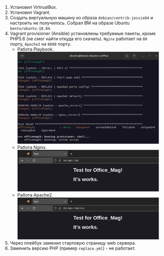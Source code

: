 1. Установил VirtrualBox.
2. Установил Vagrant.
1. Создать виртуальную машину из образа `debian/contrib-jessie64` и настроить не получилось. Собрал ВМ на образе Ubuntu `bento/ubuntu-18.04`.
1. Vagrant provisioner (Ansible) установлены требуемые пакеты, кроме PHP5.6 (не смог найти откуда его скачать). `Nginx` работает на `80` порту, `Apache2` на `8888` порту.  
    * Работа Playbook.  
        ![result](https://github.com/Rain-m-a-n/officemag/blob/master/pics/playbook.png)
    * Работа Nginx.  
        ![result](https://github.com/Rain-m-a-n/officemag/blob/master/pics/nginx.png)
    * Работа Apache2.  
        ![result](https://github.com/Rain-m-a-n/officemag/blob/master/pics/apache.png)
1. Через плейбук заменил стартовую страницу web сервера. 
1. Заменить версию PHP (пример `replace.yml`) - не работает.
